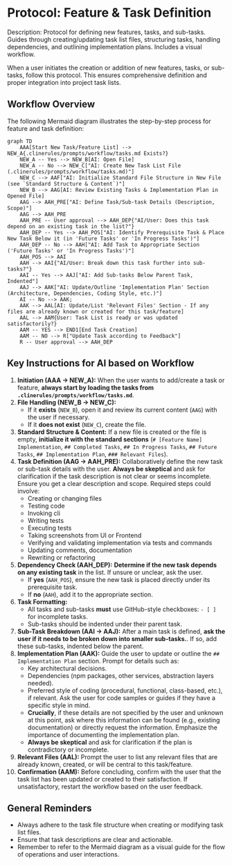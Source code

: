 # Protocol: Feature & Task Definition

Description: Protocol for defining new features, tasks, and sub-tasks. Guides through creating/updating task list files, structuring tasks, handling dependencies, and outlining implementation plans. Includes a visual workflow.

When a user initiates the creation or addition of new features, tasks, or
sub-tasks, follow this protocol. This ensures comprehensive definition and
proper integration into project task lists.

## Workflow Overview

The following Mermaid diagram illustrates the step-by-step process for feature
and task definition:

```mermaid
graph TD
    AAA[Start New Task/Feature List] --> NEW_A{.clinerules/prompts/workflow/tasks.md Exists?}
    NEW_A -- Yes --> NEW_B[AI: Open File]
    NEW_A -- No --> NEW_C["AI: Create New Task List File (.clinerules/prompts/workflow/tasks.md)"]
    NEW_C --> AAF["AI: Initialize Standard File Structure in New File (see `Standard Structure & Content`)"]
    NEW_B --> AAG[AI: Review Existing Tasks & Implementation Plan in Opened File]
    AAG --> AAH_PRE["AI: Define Task/Sub-task Details (Description, Scope)"]
    AAG --> AAH_PRE
    AAH_PRE -- User approval --> AAH_DEP{"AI/User: Does this task depend on an existing task in the list?"}
    AAH_DEP -- Yes --> AAH_POS["AI: Identify Prerequisite Task & Place New Task Below it (in 'Future Tasks' or 'In Progress Tasks')"]
    AAH_DEP -- No --> AAH["AI: Add Task to Appropriate Section ('Future Tasks' or 'In Progress Tasks')"]
    AAH_POS --> AAI
    AAH --> AAI{"AI/User: Break down this task further into sub-tasks?"}
    AAI -- Yes --> AAJ["AI: Add Sub-tasks Below Parent Task, Indented"]
    AAJ --> AAK["AI: Update/Outline 'Implementation Plan' Section (Architecture, Dependencies, Coding Style, etc.)"]
    AI -- No --> AAK;
    AAK --> AAL[AI: Update/List 'Relevant Files' Section - If any files are already known or created for this task/feature]
    AAL --> AAM{User: Task List is ready or was updated satisfactorily?}
    AAM -- YES --> END1[End Task Creation]
    AAM -- NO --> R["Update Task according to Feedback"]
    R -- User approval --> AAH_DEP
```

## Key Instructions for AI based on Workflow

1. **Initiation (AAA -> NEW_A):** When the user wants to add/create a task or feature, **always start by loading the tasks from `.clinerules/prompts/workflow/tasks.md`**.
2. **File Handling (NEW_B -> NEW_C):**
   - If it **exists** (`NEW_B`), open it and review its current content (`AAG`) with the user if necessary.
   - If it **does not exist** (`NEW_C`), create the file.
3. **Standard Structure & Content:** If a new file is created or the file is empty, **initialize it with the standard sections** (`# [Feature Name] Implementation`, `## Completed Tasks`, `## In Progress Tasks`, `## Future Tasks`, `## Implementation Plan`, `### Relevant Files`).
4. **Task Definition (AAG -> AAH_PRE):** Collaboratively define the new task or sub-task details with the user. **Always be skeptical** and ask for clarification if the task description is not clear or seems incomplete.
   Ensure you get a clear description and scope. Required steps could involve:
   - Creating or changing files
   - Testing code
   - Invoking cli
   - Writing tests
   - Executing tests
   - Taking screenshots from UI or Frontend
   - Verifying and validating implementation via tests and commands
   - Updating comments, documentation
   - Rewriting or refactoring
5. **Dependency Check (AAH_DEP):** **Determine if the new task depends on any existing task** in the list. If unsure or unclear, ask the user.
   - If **yes** (`AAH_POS`), ensure the new task is placed directly under its
     prerequisite task.
   - If **no** (`AAH`), add it to the appropriate section.
6. **Task Formatting:**
   - All tasks and sub-tasks **must** use GitHub-style checkboxes: `- [ ]` for incomplete tasks.
   - Sub-tasks should be indented under their parent task.
7. **Sub-Task Breakdown (AAI -> AAJ):** After a main task is defined, **ask the user if it needs to be broken down into smaller sub-tasks.**. If so, add these sub-tasks, indented below the parent.
8. **Implementation Plan (AAK):** Guide the user to update or outline the `## Implementation Plan` section. Prompt for details such as:
   - Key architectural decisions.
   - Dependencies (npm packages, other services, abstraction layers needed).
   - Preferred style of coding (procedural, functional, class-based, etc.), if relevant. Ask the user for code samples or guides if they have a specific style in mind.
   - **Crucially**, if these details are not specified by the user and unknown at this point, ask where this information can be found (e.g., existing documentation) or directly request the information. Emphasize the importance of documenting the implementation plan.
   - **Always be skeptical** and ask for clarification if the plan is contradictory or incomplete.
9. **Relevant Files (AAL):** Prompt the user to list any relevant files that are already known, created, or will be central to this task/feature.
10. **Confirmation (AAM):** Before concluding, confirm with the user that the task list has been updated or created to their satisfaction. If unsatisfactory, restart the workflow based on the user feedback.

## General Reminders

- Always adhere to the task file structure when creating or modifying task list files.
- Ensure that task descriptions are clear and actionable.
- Remember to refer to the Mermaid diagram as a visual guide for the flow of operations and user interactions.
